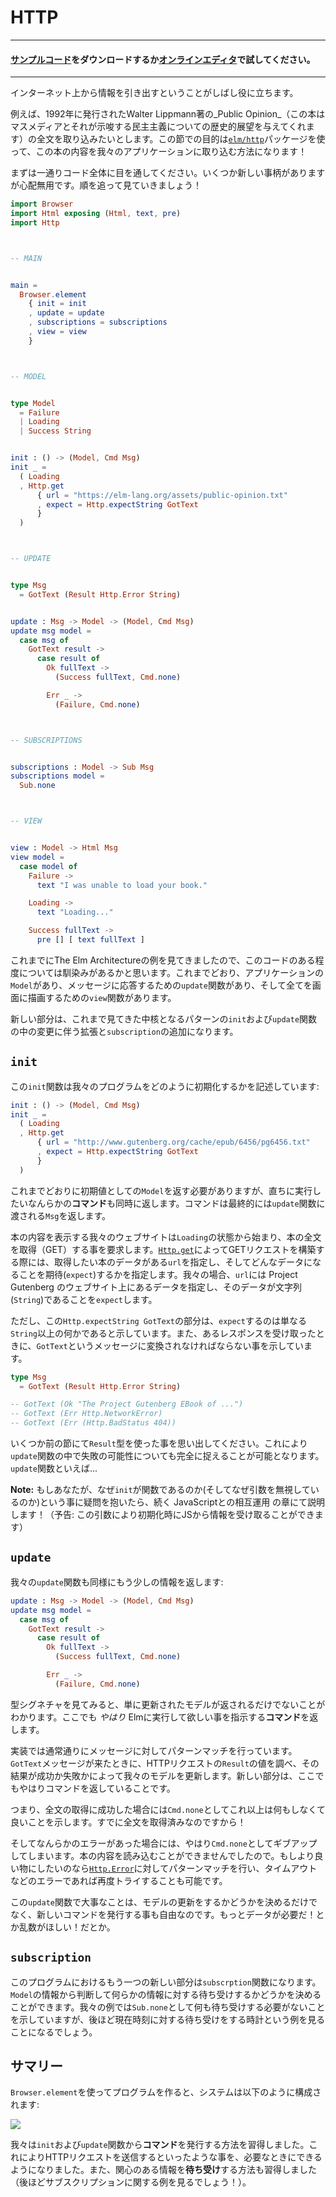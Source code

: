 <!--
# HTTP
-->
# HTTP

<!--
#### [Clone the code](https://github.com/evancz/elm-architecture-tutorial/) or follow along in the [online editor](https://ellie-app.com/3SYRVMrLnGHa1).
-->

---
#### [サンプルコード](https://github.com/evancz/elm-architecture-tutorial/)をダウンロードするか[オンラインエディタ](https://ellie-app.com/3SYRVMrLnGHa1)で試してください。
---

<!--
It is often helpful to grab information from elsewhere on the internet.
-->
インターネット上から情報を引き出すということがしばし役に立ちます。

<!--
For example, say we want to load the full text of _Public Opinion_ by Walter Lippmann. Published in 1922, this book provides a historical perspective on the rise of mass media and its implications for democracy. For our purposes here, we will focus on how to use the [`elm/http`][http] package to get this book into our app!
-->
例えば、1992年に発行されたWalter Lippmann著の_Public Opinion_（この本はマスメディアとそれが示唆する民主主義についての歴史的展望を与えてくれます）の全文を取り込みたいとします。この節での目的は[`elm/http`][http]パッケージを使って、この本の内容を我々のアプリケーションに取り込む方法になります！

<!--
Let&rsquo;s start by just looking at all the code. There are some new things, but do not worry. We will go through it all!
-->
まずは一通りコード全体に目を通してください。いくつか新しい事柄がありますが心配無用です。順を追って見ていきましょう！

[http]: https://package.elm-lang.org/packages/elm/http/latest


```elm
import Browser
import Html exposing (Html, text, pre)
import Http



-- MAIN


main =
  Browser.element
    { init = init
    , update = update
    , subscriptions = subscriptions
    , view = view
    }



-- MODEL


type Model
  = Failure
  | Loading
  | Success String


init : () -> (Model, Cmd Msg)
init _ =
  ( Loading
  , Http.get
      { url = "https://elm-lang.org/assets/public-opinion.txt"
      , expect = Http.expectString GotText
      }
  )



-- UPDATE


type Msg
  = GotText (Result Http.Error String)


update : Msg -> Model -> (Model, Cmd Msg)
update msg model =
  case msg of
    GotText result ->
      case result of
        Ok fullText ->
          (Success fullText, Cmd.none)

        Err _ ->
          (Failure, Cmd.none)



-- SUBSCRIPTIONS


subscriptions : Model -> Sub Msg
subscriptions model =
  Sub.none



-- VIEW


view : Model -> Html Msg
view model =
  case model of
    Failure ->
      text "I was unable to load your book."

    Loading ->
      text "Loading..."

    Success fullText ->
      pre [] [ text fullText ]
```

<!--
Some parts of this should be familiar from previous examples of The Elm Architecture. We still have a `Model` of our application. We still have an `update` that reacts to messages. We still have a `view` function that shows everything on screen.
-->
これまでにThe Elm Architectureの例を見てきましたので、このコードのある程度については馴染みがあるかと思います。これまでどおり、アプリケーションの`Model`があり、メッセージに応答するための`update`関数があり、そして全てを画面に描画するための`view`関数があります。

<!--
The new parts extend the core pattern we saw before with some changes in `init` and `update`, and the addition of `subscription`.
-->
新しい部分は、これまで見てきた中核となるパターンの`init`および`update`関数の中の変更に伴う拡張と`subscription`の追加になります。

<!--
## `init`
-->
## `init`

<!--
The `init` function describes how to initialize our program:
-->
この`init`関数は我々のプログラムをどのように初期化するかを記述しています:


```elm
init : () -> (Model, Cmd Msg)
init _ =
  ( Loading
  , Http.get
      { url = "http://www.gutenberg.org/cache/epub/6456/pg6456.txt"
      , expect = Http.expectString GotText
      }
  )
```

<!--
Like always, we have to produce the initial `Model`, but now we are also producing some **command** of what we want to do immediately. That command will eventually produce a `Msg` that gets fed into the `update` function.
-->
これまでどおりに初期値としての`Model`を返す必要がありますが、直ちに実行したいなんらかの**コマンド**も同時に返します。コマンドは最終的には`update`関数に渡される`Msg`を返します。

<!--
Our book website starts in the `Loading` state, and we want to GET the full text of our book. When making a GET request with [`Http.get`][get], we specify the `url` of the data we want to fetch, and we specify what we `expect` that data to be. So in our case, the `url` is pointing at some data on the Project Gutenberg website, and we `expect` it to be a big `String` we can show on screen.
-->
本の内容を表示する我々のウェブサイトは`Loading`の状態から始まり、本の全文を取得（GET）する事を要求します。[`Http.get`][get]によってGETリクエストを構築する際には、取得したい本のデータがある`url`を指定し、そしてどんなデータになることを期待(`expect`)するかを指定します。我々の場合、`url`には Project Gutenberg のウェブサイト上にあるデータを指定し、そのデータが文字列(`String`)であることを`expect`します。

<!--
The `Http.expectString GotText` line is saying a bit more than that we `expect` a `String` though. It is also saying that when we get a response, it should be turned into a `GotText` message:
-->
ただし、この`Http.expectString GotText`の部分は、`expect`するのは単なる`String`以上の何かであると示しています。また、あるレスポンスを受け取ったときに、`GotText`というメッセージに変換されなければならない事を示しています。


```elm
type Msg
  = GotText (Result Http.Error String)

-- GotText (Ok "The Project Gutenberg EBook of ...")
-- GotText (Err Http.NetworkError)
-- GotText (Err (Http.BadStatus 404))
```

<!--
Notice that we are using the `Result` type from a couple sections back. This allows us to fully account for the possible failures in our `update` function. Speaking of `update` functions...
-->
いくつか前の節にて`Result`型を使った事を思い出してください。これにより`update`関数の中で失敗の可能性についても完全に捉えることが可能となります。`update`関数といえば...

[get]: https://package.elm-lang.org/packages/elm/http/latest/Http#get

<!--
> **Note:** If you are wondering why `init` is a function (and why we are ignoring the argument) we will talk about it in the upcoming chapter on JavaScript interop! (Preview: the argument lets us get information from JS on initialization.)
-->
**Note:** もしあなたが、なぜ`init`が関数であるのか(そしてなぜ引数を無視しているのか)という事に疑問を抱いたら、続く JavaScriptとの相互運用 の章にて説明します！（予告: この引数により初期化時にJSから情報を受け取ることができます）




<!--
## `update`
-->
## `update`

<!--
Our `update` function is returning a bit more information as well:
-->
我々の`update`関数も同様にもう少しの情報を返します:


```elm
update : Msg -> Model -> (Model, Cmd Msg)
update msg model =
  case msg of
    GotText result ->
      case result of
        Ok fullText ->
          (Success fullText, Cmd.none)

        Err _ ->
          (Failure, Cmd.none)
```

<!--
Looking at the type signature, we see that we are not just returning an updated model. We are _also_ producing a **command** of what we want Elm to do.
-->
型シグネチャを見てみると、単に更新されたモデルが返されるだけでないことがわかります。ここでも _やはり_ Elmに実行して欲しい事を指示する**コマンド**を返します。

<!--
Moving on to the implementation, we pattern match on messages like normal. When a `GotText` message comes in, we inspect the `Result` of our HTTP request and update our model depending on whether it was a success or failure. The new part is that we also provide a command.
-->
実装では通常通りにメッセージに対してパターンマッチを行っています。`GotText`メッセージが来たときに、HTTPリクエストの`Result`の値を調べ、その結果が成功か失敗かによって我々のモデルを更新します。新しい部分は、ここでもやはりコマンドを返していることです。

<!--
So in the case that we got the full text successfully, we say `Cmd.none` to indicate that there is no more work to do. We already got the full text!
-->
つまり、全文の取得に成功した場合には`Cmd.none`としてこれ以上は何もしなくて良いことを示します。すでに全文を取得済みなのですから！

<!--
And in the case that there was some error, we also say `Cmd.none` and just give up. The text of the book did not load. If we wanted to get fancier, we could pattern match on the [`Http.Error`][Error] and retry the request if we got a timeout or something.
-->
そしてなんらかのエラーがあった場合には、やはり`Cmd.none`としてギブアップしてしまいます。本の内容を読み込むことができませんでしたので。もしより良い物にしたいのなら[`Http.Error`][Error]に対してパターンマッチを行い、タイムアウトなどのエラーであれば再度トライすることも可能です。

<!--
The point here is that however we decide to update our model, we are also free to issue new commands. I need more data! I want a random number! Etc.
-->
この`update`関数で大事なことは、モデルの更新をするかどうかを決めるだけでなく、新しいコマンドを発行する事も自由なのです。もっとデータが必要だ！とか乱数がほしい！だとか。

[Error]: https://package.elm-lang.org/packages/elm/http/latest/Http#Error



<!--
## `subscription`
-->
## `subscription`

<!--
The other new thing in this program is the `subscription` function. It lets you look at the `Model` and decide if you want to subscribe to certain information. In our example, we say `Sub.none` to indicate that we do not need to subscribe to anything, but we will soon see an example of a clock where we want to subscribe to the current time!
-->
このプログラムにおけるもう一つの新しい部分は`subscrption`関数になります。`Model`の情報から判断して何らかの情報に対する待ち受けするかどうかを決めることができます。我々の例では`Sub.none`として何も待ち受けする必要がないことを示していますが、後ほど現在時刻に対する待ち受けをする時計という例を見ることになるでしょう。



<!--
## Summary
-->
## サマリー

<!--
When we create a program with `Browser.element`, we set up a system like this:
-->
`Browser.element`を使ってプログラムを作ると、システムは以下のように構成されます:

![](diagrams/element.svg)

<!--
We get the ability to issue **commands** from `init` and `update`. This allows us to do things like make HTTP requests whenever we want. We also get the ability to **subscribe** to interesting information. (We will see an example of subscriptions later!)
-->
我々は`init`および`update`関数から**コマンド**を発行する方法を習得しました。これによりHTTPリクエストを送信するといったような事を、必要なときにできるようになりました。また、関心のある情報を**待ち受け**する方法も習得しました（後ほどサブスクリプションに関する例を見るでしょう！）。
